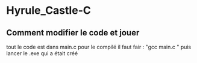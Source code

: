# Hyrule_Castle-C
## Comment modifier le code et jouer 
tout le code est dans main.c pour le compilé il faut fair : "gcc main.c "
puis lancer le .exe qui a était créé 